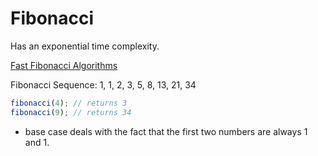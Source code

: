 # Fibonacci
Has an exponential time complexity.

[Fast Fibonacci Algorithms](https://www.nayuki.io/page/fast-fibonacci-algorithms)

Fibonacci Sequence: 1, 1, 2, 3, 5, 8, 13, 21, 34

```javascript
fibonacci(4); // returns 3
fibonacci(9); // returns 34
```

* base case deals with the fact that the first two numbers are always 1 and 1.
